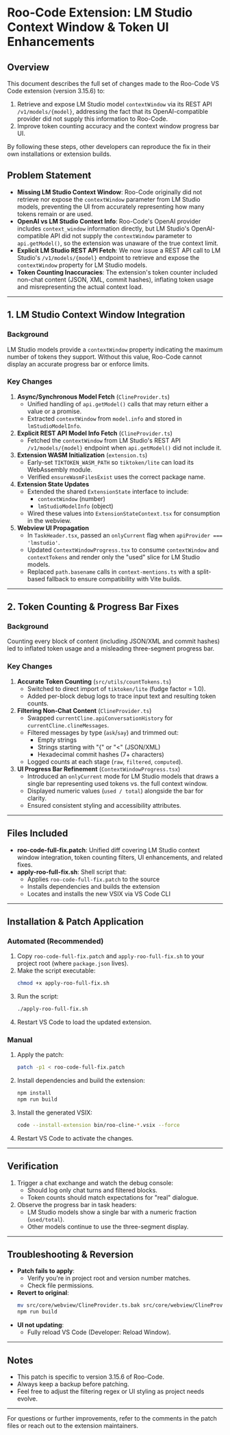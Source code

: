 # Roo-Code Extension: LM Studio Context Window & Token UI Enhancements

## Overview
This document describes the full set of changes made to the Roo-Code VS Code extension (version 3.15.6) to:

1. Retrieve and expose LM Studio model `contextWindow` via its REST API `/v1/models/{model}`, addressing the fact that its OpenAI-compatible provider did not supply this information to Roo-Code.
2. Improve token counting accuracy and the context window progress bar UI.

By following these steps, other developers can reproduce the fix in their own installations or extension builds.

## Problem Statement
- **Missing LM Studio Context Window**: Roo-Code originally did not retrieve nor expose the `contextWindow` parameter from LM Studio models, preventing the UI from accurately representing how many tokens remain or are used.
- **OpenAI vs LM Studio Context Info**: Roo-Code's OpenAI provider includes `context_window` information directly, but LM Studio's OpenAI-compatible API did not supply the `contextWindow` parameter to `api.getModel()`, so the extension was unaware of the true context limit.
- **Explicit LM Studio REST API Fetch**: We now issue a REST API call to LM Studio's `/v1/models/{model}` endpoint to retrieve and expose the `contextWindow` property for LM Studio models.
- **Token Counting Inaccuracies**: The extension's token counter included non-chat content (JSON, XML, commit hashes), inflating token usage and misrepresenting the actual context load.

---

## 1. LM Studio Context Window Integration

### Background
LM Studio models provide a `contextWindow` property indicating the maximum number of tokens they support. Without this value, Roo-Code cannot display an accurate progress bar or enforce limits.

### Key Changes
1. **Async/Synchronous Model Fetch** (`ClineProvider.ts`)
   - Unified handling of `api.getModel()` calls that may return either a value or a promise.
   - Extracted `contextWindow` from `model.info` and stored in `lmStudioModelInfo`.
2. **Explicit REST API Model Info Fetch** (`ClineProvider.ts`)
   - Fetched the `contextWindow` from LM Studio's REST API `/v1/models/{model}` endpoint when `api.getModel()` did not include it.
3. **Extension WASM Initialization** (`extension.ts`)
   - Early-set `TIKTOKEN_WASM_PATH` so `tiktoken/lite` can load its WebAssembly module.
   - Verified `ensureWasmFilesExist` uses the correct package name.
4. **Extension State Updates**
   - Extended the shared `ExtensionState` interface to include:
     - `contextWindow` (number)
     - `lmStudioModelInfo` (object)
   - Wired these values into `ExtensionStateContext.tsx` for consumption in the webview.
5. **Webview UI Propagation**
   - In `TaskHeader.tsx`, passed an `onlyCurrent` flag when `apiProvider === 'lmstudio'`.
   - Updated `ContextWindowProgress.tsx` to consume `contextWindow` and `contextTokens` and render only the "used" slice for LM Studio models.
   - Replaced `path.basename` calls in `context-mentions.ts` with a split-based fallback to ensure compatibility with Vite builds.

---

## 2. Token Counting & Progress Bar Fixes

### Background
Counting every block of content (including JSON/XML and commit hashes) led to inflated token usage and a misleading three-segment progress bar.

### Key Changes
1. **Accurate Token Counting** (`src/utils/countTokens.ts`)
   - Switched to direct import of `tiktoken/lite` (fudge factor = 1.0).
   - Added per-block debug logs to trace input text and resulting token counts.
2. **Filtering Non-Chat Content** (`ClineProvider.ts`)
   - Swapped `currentCline.apiConversationHistory` for `currentCline.clineMessages`.
   - Filtered messages by type (`ask`/`say`) and trimmed out:
     - Empty strings
     - Strings starting with "{" or "<" (JSON/XML)
     - Hexadecimal commit hashes (7+ characters)
   - Logged counts at each stage (`raw`, `filtered`, `computed`).
3. **UI Progress Bar Refinement** (`ContextWindowProgress.tsx`)
   - Introduced an `onlyCurrent` mode for LM Studio models that draws a single bar representing used tokens vs. the full context window.
   - Displayed numeric values (`used / total`) alongside the bar for clarity.
   - Ensured consistent styling and accessibility attributes.

---

## Files Included
- **roo-code-full-fix.patch**: Unified diff covering LM Studio context window integration, token counting filters, UI enhancements, and related fixes.
- **apply-roo-full-fix.sh**: Shell script that:
  - Applies `roo-code-full-fix.patch` to the source
  - Installs dependencies and builds the extension
  - Locates and installs the new VSIX via VS Code CLI

---

## Installation & Patch Application

### Automated (Recommended)
1. Copy `roo-code-full-fix.patch` and `apply-roo-full-fix.sh` to your project root (where `package.json` lives).
2. Make the script executable:
   ```bash
   chmod +x apply-roo-full-fix.sh
   ```
3. Run the script:
   ```bash
   ./apply-roo-full-fix.sh
   ```
4. Restart VS Code to load the updated extension.

### Manual
1. Apply the patch:
   ```bash
   patch -p1 < roo-code-full-fix.patch
   ```
2. Install dependencies and build the extension:
   ```bash
   npm install
   npm run build
   ```
3. Install the generated VSIX:
   ```bash
   code --install-extension bin/roo-cline-*.vsix --force
   ```
4. Restart VS Code to activate the changes.

---

## Verification
1. Trigger a chat exchange and watch the debug console:
   - Should log only chat turns and filtered blocks.
   - Token counts should match expectations for "real" dialogue.
2. Observe the progress bar in task headers:
   - LM Studio models show a single bar with a numeric fraction (`used/total`).
   - Other models continue to use the three-segment display.

---

## Troubleshooting & Reversion
- **Patch fails to apply**:
  - Verify you're in project root and version number matches.
  - Check file permissions.
- **Revert to original**:
  ```bash
  mv src/core/webview/ClineProvider.ts.bak src/core/webview/ClineProvider.ts
  npm run build
  ```
- **UI not updating**:
  - Fully reload VS Code (Developer: Reload Window).

---

## Notes
- This patch is specific to version 3.15.6 of Roo-Code.
- Always keep a backup before patching.
- Feel free to adjust the filtering regex or UI styling as project needs evolve.

---

For questions or further improvements, refer to the comments in the patch files or reach out to the extension maintainers. 